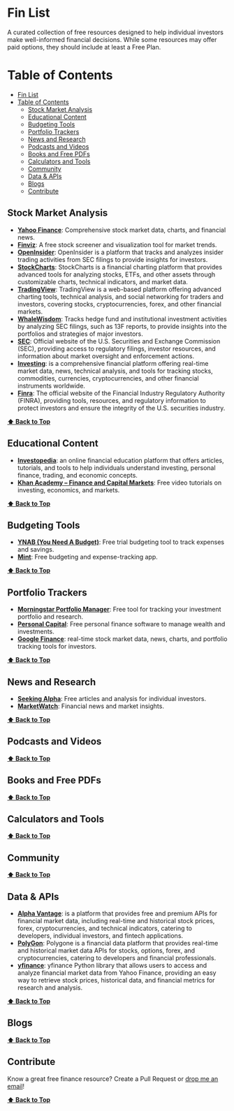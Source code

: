 # Fin List
A curated collection of free resources designed to help individual investors make well-informed financial decisions. While some resources may offer paid options, they should include at least a Free Plan.


# Table of Contents
- [Fin List](#fin-list)
- [Table of Contents](#table-of-contents)
  - [Stock Market Analysis](#stock-market-analysis)
  - [Educational Content](#educational-content)
  - [Budgeting Tools](#budgeting-tools)
  - [Portfolio Trackers](#portfolio-trackers)
  - [News and Research](#news-and-research)
  - [Podcasts and Videos](#podcasts-and-videos)
  - [Books and Free PDFs](#books-and-free-pdfs)
  - [Calculators and Tools](#calculators-and-tools)
  - [Community](#community)
  - [Data \& APIs](#data--apis)
  - [Blogs](#blogs)
  - [Contribute](#contribute)

## Stock Market Analysis
- **[Yahoo Finance](https://finance.yahoo.com/)**: Comprehensive stock market data, charts, and financial news.
- **[Finviz](https://finviz.com/)**: A free stock screener and visualization tool for market trends.
- **[OpenInsider](http://openinsider.com/)**: OpenInsider is a platform that tracks and analyzes insider trading activities from SEC filings to provide insights for investors.
- **[StockCharts](https://stockcharts.com)**: StockCharts is a financial charting platform that provides advanced tools for analyzing stocks, ETFs, and other assets through customizable charts, technical indicators, and market data.
- **[TradingView](https://www.tradingview.com/)**: TradingView is a web-based platform offering advanced charting tools, technical analysis, and social networking for traders and investors, covering stocks, cryptocurrencies, forex, and other financial markets.
- **[WhaleWisdom](https://whalewisdom.com/)**: Tracks hedge fund and institutional investment activities by analyzing SEC filings, such as 13F reports, to provide insights into the portfolios and strategies of major investors.
- **[SEC](https://www.sec.gov/)**: Official website of the U.S. Securities and Exchange Commission (SEC), providing access to regulatory filings, investor resources, and information about market oversight and enforcement actions.  
- **[Investing](https://www.investing.com/)**: is a comprehensive financial platform offering real-time market data, news, technical analysis, and tools for tracking stocks, commodities, currencies, cryptocurrencies, and other financial instruments worldwide.
- **[Finra](https://www.finra.org/)**: The official website of the Financial Industry Regulatory Authority (FINRA), providing tools, resources, and regulatory information to protect investors and ensure the integrity of the U.S. securities industry.

**[⬆️ Back to Top](#table-of-contents)**

## Educational Content
- **[Investopedia](https://www.investopedia.com/)**: an online financial education platform that offers articles, tutorials, and tools to help individuals understand investing, personal finance, trading, and economic concepts.
- **[Khan Academy – Finance and Capital Markets](https://www.khanacademy.org/economics-finance-domain/core-finance)**: Free video tutorials on investing, economics, and markets.

**[⬆️ Back to Top](#table-of-contents)**

## Budgeting Tools
- **[YNAB (You Need A Budget)](https://www.youneedabudget.com/)**: Free trial budgeting tool to track expenses and savings.
- **[Mint](https://www.mint.com/)**: Free budgeting and expense-tracking app.

**[⬆️ Back to Top](#table-of-contents)**

## Portfolio Trackers
- **[Morningstar Portfolio Manager](https://www.morningstar.com/)**: Free tool for tracking your investment portfolio and research.
- **[Personal Capital](https://www.personalcapital.com/)**: Free personal finance software to manage wealth and investments.
- **[Google Finance](https://www.google.com/finance/)**: real-time stock market data, news, charts, and portfolio tracking tools for investors.

**[⬆️ Back to Top](#table-of-contents)**

## News and Research
- **[Seeking Alpha](https://seekingalpha.com/)**: Free articles and analysis for individual investors.
- **[MarketWatch](https://www.marketwatch.com/)**: Financial news and market insights.

**[⬆️ Back to Top](#table-of-contents)**

## Podcasts and Videos

**[⬆️ Back to Top](#table-of-contents)**

## Books and Free PDFs

**[⬆️ Back to Top](#table-of-contents)**

## Calculators and Tools

**[⬆️ Back to Top](#table-of-contents)**

## Community

**[⬆️ Back to Top](#table-of-contents)**

## Data & APIs
- **[Alpha Vantage](https://www.alphavantage.co)**: is a platform that provides free and premium APIs for financial market data, including real-time and historical stock prices, forex, cryptocurrencies, and technical indicators, catering to developers, individual investors, and fintech applications.
- **[PolyGon](https://polygon.io)**: Polygone is a financial data platform that provides real-time and historical market data APIs for stocks, options, forex, and cryptocurrencies, catering to developers and financial professionals.
- **[yfinance](https://pypi.org/project/yfinance/)**: yfinance Python library that allows users to access and analyze financial market data from Yahoo Finance, providing an easy way to retrieve stock prices, historical data, and financial metrics for research and analysis.

**[⬆️ Back to Top](#table-of-contents)**

## Blogs

**[⬆️ Back to Top](#table-of-contents)**

## Contribute
Know a great free finance resource? Create a Pull Request or [drop me an email](mailto:contact@finlist.org)!

**[⬆️ Back to Top](#table-of-contents)**
